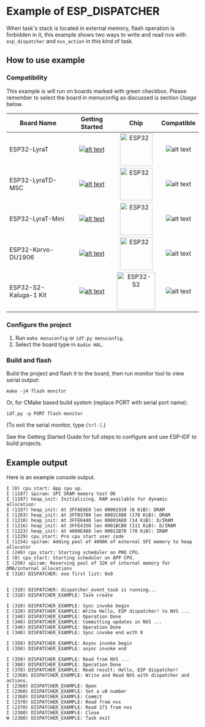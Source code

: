 # Example of ESP_DISPATCHER

When task's stack is located in external memory, flash operation is forbidden in it, this example shows two ways to write and read nvs with `esp_dispatcher` and `nvs_action` in this kind of task.

## How to use example

### Compatibility

This example is will run on boards marked with green checkbox. Please remember to select the board in menuconfig as discussed is section *Usage* below.

| Board Name | Getting Started | Chip | Compatible |
|-------------------|:--------------------------------------------------------------------------------------------------------------------------------------------------------------------------------------------:|:--------------------------------------------------------------------:|:-----------------------------------------------------------------:|
| ESP32-LyraT | [![alt text](../../docs/_static/esp32-lyrat-v4.3-side-small.jpg "ESP32-LyraT")](https://docs.espressif.com/projects/esp-adf/en/latest/get-started/get-started-esp32-lyrat.html) | <img src="../../docs/_static/ESP32.svg" height="85" alt="ESP32"> | ![alt text](../../docs/_static/yes-button.png "Compatible") |
| ESP32-LyraTD-MSC | [![alt text](../../docs/_static/esp32-lyratd-msc-v2.2-small.jpg "ESP32-LyraTD-MSC")](https://docs.espressif.com/projects/esp-adf/en/latest/get-started/get-started-esp32-lyratd-msc.html) | <img src="../../docs/_static/ESP32.svg" height="85" alt="ESP32"> | ![alt text](../../docs/_static/yes-button.png "Compatible") |
| ESP32-LyraT-Mini | [![alt text](../../docs/_static/esp32-lyrat-mini-v1.2-small.jpg "ESP32-LyraT-Mini")](https://docs.espressif.com/projects/esp-adf/en/latest/get-started/get-started-esp32-lyrat-mini.html) | <img src="../../docs/_static/ESP32.svg" height="85" alt="ESP32"> | ![alt text](../../docs/_static/yes-button.png "Compatible") |
| ESP32-Korvo-DU1906 | [![alt text](../../docs/_static/esp32-korvo-du1906-v1.1-small.jpg "ESP32-Korvo-DU1906")](https://docs.espressif.com/projects/esp-adf/en/latest/get-started/get-started-esp32-korvo-du1906.html) | <img src="../../docs/_static/ESP32.svg" height="85" alt="ESP32"> | ![alt text](../../docs/_static/yes-button.png "Compatible") |
| ESP32-S2-Kaluga-1 Kit | [![alt text](../../docs/_static/esp32-s2-kaluga-1-kit-small.png "ESP32-S2-Kaluga-1 Kit")](https://docs.espressif.com/projects/esp-idf/en/latest/esp32s2/hw-reference/esp32s2/user-guide-esp32-s2-kaluga-1-kit.html) | <img src="../../docs/_static/ESP32-S2.svg" height="100" alt="ESP32-S2"> | ![alt text](../../docs/_static/yes-button.png "Compatible") |

### Configure the project

1. Run `make menuconfig` or `idf.py menuconfig`.
2. Select the board type in `Audio HAL`.

### Build and flash

Build the project and flash it to the board, then run monitor tool to view serial output:

```
make -j4 flash monitor
```

Or, for CMake based build system (replace PORT with serial port name):

```
idf.py -p PORT flash monitor
```

(To exit the serial monitor, type ``Ctrl-]``.)

See the Getting Started Guide for full steps to configure and use ESP-IDF to build projects.

## Example output

Here is an example console output.

```
I (0) cpu_start: App cpu up.
I (1197) spiram: SPI SRAM memory test OK
I (1197) heap_init: Initializing. RAM available for dynamic allocation:
I (1197) heap_init: At 3FFAE6E0 len 00001920 (6 KiB): DRAM
I (1203) heap_init: At 3FFB3780 len 0002C880 (178 KiB): DRAM
I (1210) heap_init: At 3FFE0440 len 00003AE0 (14 KiB): D/IRAM
I (1216) heap_init: At 3FFE4350 len 0001BCB0 (111 KiB): D/IRAM
I (1223) heap_init: At 4008E488 len 00011B78 (70 KiB): IRAM
I (1229) cpu_start: Pro cpu start user code
I (1234) spiram: Adding pool of 4096K of external SPI memory to heap allocator
I (249) cpu_start: Starting scheduler on PRO CPU.
I (0) cpu_start: Starting scheduler on APP CPU.
I (250) spiram: Reserving pool of 32K of internal memory for DMA/internal allocations
E (310) DISPATCHER: exe first list: 0x0


I (310) DISPATCHER: dispatcher_event_task is running...
I (310) DISPATCHER_EXAMPLE: Task create

I (310) DISPATCHER_EXAMPLE: Sync invoke begin
I (320) DISPATCHER_EXAMPLE: Write Hello, ESP dispatcher! to NVS ...
I (340) DISPATCHER_EXAMPLE: Operation Done
I (340) DISPATCHER_EXAMPLE: Committing updates in NVS ...
I (340) DISPATCHER_EXAMPLE: Operation Done
I (340) DISPATCHER_EXAMPLE: Sync invoke end with 0

I (350) DISPATCHER_EXAMPLE: Async invoke begin
I (350) DISPATCHER_EXAMPLE: async invoke end

I (350) DISPATCHER_EXAMPLE: Read from NVS ...
I (360) DISPATCHER_EXAMPLE: Operation Done
I (370) DISPATCHER_EXAMPLE: Read result: Hello, ESP dispatcher!
I (2360) DISPATCHER_EXAMPLE: Write and Read NVS with dispatcher and actions.
I (2360) DISPATCHER_EXAMPLE: Open
I (2360) DISPATCHER_EXAMPLE: Set a u8 number
I (2360) DISPATCHER_EXAMPLE: Commit
I (2370) DISPATCHER_EXAMPLE: Read from nvs
I (2370) DISPATCHER_EXAMPLE: Read 171 from nvs
I (2380) DISPATCHER_EXAMPLE: Close
W (2380) DISPATCHER_EXAMPLE: Task exit
```
